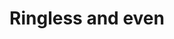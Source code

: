 ---
pid: LLP35
title: Ringless and even
location_transcription: City hall
zipcode: 
outside_phl: 
neighborhood: 
age: '11'
age_range: 6-13
instagram: 
image_file_name: LLP_35.jpg
proposal_transcription: 
topic: Unknown
topic_summary: '0'
type: Other No Form
keywords_other: ringless, even
credit: Andy Len
image_labels: 
twitter: 
facebook: 
permalink: "/monuments/llp35/"
layout: item-page
---
